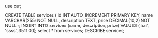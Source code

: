 use car;

CREATE TABLE services (
    id INT AUTO_INCREMENT PRIMARY KEY,
    name VARCHAR(255) NOT NULL,
    description TEXT,
    price DECIMAL(10,2) NOT NULL
);
INSERT INTO services (name, description, price) VALUES ('hai', 'ssss', 3511.00);
select * from services;
DESCRIBE services;
